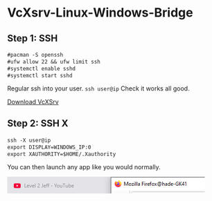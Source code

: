 # VcXsrv-Linux-Windows-Bridge

## Step 1: SSH
```
#pacman -S openssh
#ufw allow 22 && ufw limit ssh
#systemctl enable sshd
#systemctl start sshd
```

Regular ssh into your user. `ssh user@ip` Check it works all good. 

[Download VcXSrv](https://vcxsrv.com/)

## Step 2: SSH X
```
ssh -X user@ip
export DISPLAY=WINDOWS_IP:0
export XAUTHORITY=$HOME/.Xauthority
```

You can then launch any app like you would normally. 

![X11DIRECTACCESS](https://github.com/h8d13/LSK---Linux-Starter-Kit/blob/main/media/capcap.PNG)
